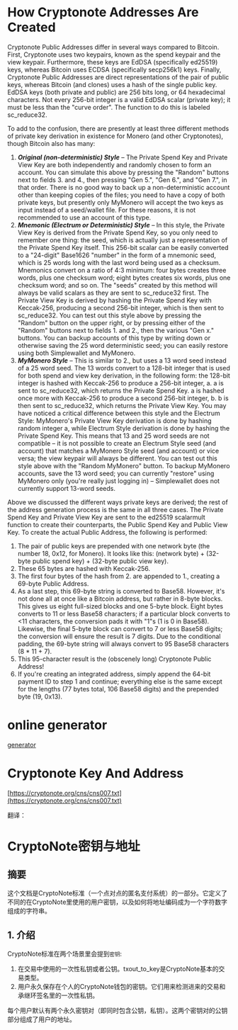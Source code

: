 # How Cryptonote Addresses Are Created


Cryptonote Public Addresses differ in several ways compared to Bitcoin. First, Cryptonote uses two keypairs, known as the spend keypair and the view keypair. Furthermore, these keys are EdDSA (specifically ed25519) keys, whereas Bitcoin uses ECDSA (specifically secp256k1) keys. Finally, Cryptonote Public Addresses are direct representations of the pair of public keys, whereas Bitcoin (and clones) uses a hash of the single public key. EdDSA keys (both private and public) are 256 bits long, or 64 hexadecimal characters. Not every 256-bit integer is a valid EdDSA scalar (private key); it must be less than the "curve order". The function to do this is labeled sc_reduce32. 


To add to the confusion, there are presently at least three different methods of private key derivation in existence for Monero (and other Cryptonotes), though Bitcoin also has many:

1. ***Original (non-deterministic) Style*** – The Private Spend Key and Private View Key are both independently and randomly chosen to form an account. You can simulate this above by pressing the "Random" buttons next to fields 3. and 4., then pressing "Gen 5.", "Gen 6.", and "Gen 7.", in that order. There is no good way to back up a non-deterministic account other than keeping copies of the files; you need to have a copy of both private keys, but presently only MyMonero will accept the two keys as input instead of a seed/wallet file. For these reasons, it is not recommended to use an account of this type.
2. ***Mnemonic (Electrum or Deterministic) Style*** – In this style, the Private View Key is derived from the Private Spend Key, so you only need to remember one thing: the seed, which is actually just a representation of the Private Spend Key itself. This 256-bit scalar can be easily converted to a "24-digit" Base1626 "number" in the form of a mnemonic seed, which is 25 words long with the last word being used as a checksum. Mnemonics convert on a ratio of 4:3 minimum: four bytes creates three words, plus one checksum word; eight bytes creates six words, plus one checksum word; and so on. The "seeds" created by this method will always be valid scalars as they are sent to sc_reduce32 first. The Private View Key is derived by hashing the Private Spend Key with Keccak-256, producing a second 256-bit integer, which is then sent to sc_reduce32. You can test out this style above by pressing the "Random" button on the upper right, or by pressing either of the "Random" buttons next to fields 1. and 2., then the various "Gen x." buttons. You can backup accounts of this type by writing down or otherwise saving the 25 word deterministic seed; you can easily restore using both Simplewallet and MyMonero.
3. ***MyMonero Style*** – This is similar to 2., but uses a 13 word seed instead of a 25 word seed. The 13 words convert to a 128-bit integer that is used for both spend and view key derivation, in the following form: the 128-bit integer is hashed with Keccak-256 to produce a 256-bit integer, a. a is sent to sc_reduce32, which returns the Private Spend Key. a is hashed once more with Keccak-256 to produce a second 256-bit integer, b. b is then sent to sc_reduce32, which returns the Private View Key. You may have noticed a critical difference between this style and the Electrum Style: MyMonero's Private View Key derivation is done by hashing random integer a, while Electrum Style derivation is done by hashing the Private Spend Key. This means that 13 and 25 word seeds are not compatible – it is not possible to create an Electrum Style seed (and account) that matches a MyMonero Style seed (and account) or vice versa; the view keypair will always be different. You can test out this style above with the "Random MyMonero" button. To backup MyMonero accounts, save the 13 word seed; you can currently "restore" using MyMonero only (you're really just logging in) – Simplewallet does not currently support 13-word seeds.


Above we discussed the different ways private keys are derived; the rest of the address generation process is the same in all three cases. The Private Spend Key and Private View Key are sent to the ed25519 scalarmult function to create their counterparts, the Public Spend Key and Public View Key. To create the actual Public Address, the following is performed:

1. The pair of public keys are prepended with one network byte (the number 18, 0x12, for Monero). It looks like this: (network byte) + (32-byte public spend key) + (32-byte public view key).
2. These 65 bytes are hashed with Keccak-256.
3. The first four bytes of the hash from 2. are appended to 1., creating a 69-byte Public Address.
4. As a last step, this 69-byte string is converted to Base58. However, it's not done all at once like a Bitcoin address, but rather in 8-byte blocks. This gives us eight full-sized blocks and one 5-byte block. Eight bytes converts to 11 or less Base58 characters; if a particular block converts to <11 characters, the conversion pads it with "1"s (1 is 0 in Base58). Likewise, the final 5-byte block can convert to 7 or less Base58 digits; the conversion will ensure the result is 7 digits. Due to the conditional padding, the 69-byte string will always convert to 95 Base58 characters (8 * 11 + 7).
5. This 95-character result is the (obscenely long) Cryptonote Public Address!
6. If you're creating an integrated address, simply append the 64-bit payment ID to step 1 and continue; everything else is the same except for the lengths (77 bytes total, 106 Base58 digits) and the prepended byte (19, 0x13).

# online generator

[generator](https://xmr.llcoins.net/addresstests.html)



# Cryptonote Key And Address
[https://cryptonote.org/cns/cns007.txt](https://cryptonote.org/cns/cns007.txt)


翻译：

# CryptoNote密钥与地址

## 摘要

这个文档是CryptoNote标准（一个点对点的匿名支付系统）的一部分。它定义了不同的在CryptoNote里使用的用户密钥，以及如何将地址编码成为一个字符数字组成的字符串。

## 1. 介绍
CryptoNote标准在两个场景里会提到`密钥`:
1. 在交易中使用的一次性私钥或者公钥。txout_to_key是CryptoNote基本的交易类型。
2. 用户永久保存在个人的CryptoNote钱包的密钥。它们用来检测进来的交易和承继环签名里的一次性私钥。

每个用户默认有两个永久密钥对（即同时包含公钥，私钥）。这两个密钥对的公钥部分组成了用户的地址。





